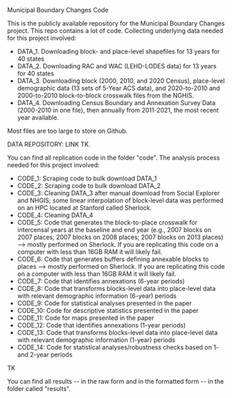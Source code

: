 Municipal Boundary Changes Code 

This is the publicly available repository for the Municipal Boundary Changes project. This repo contains a lot of code. Collecting underlying data needed for this project involved: 

* DATA_1. Downloading block- and place-level shapefiles for 13 years for 40 states 
* DATA_2. Downloading RAC and WAC (LEHD-LODES data) for 13 years for 40 states 
* DATA_3. Downloading block (2000, 2010, and 2020 Census), place-level demographic data (13 sets of 5-Year ACS data), and 2020-to-2010 and 2000-to-2010 block-to-block crosswalk files from the NGHIS. 
* DATA_4. Downloading Census Boundary and Annexation Survey Data (2000-2010 in one file), then annually from 2011-2021, the most recent year available. 

Most files are too large to store on Github. 

DATA REPOSITORY: LINK TK. 

You can find all replication code in the folder "code".
The analysis process needed for this project involved: 
* CODE_1: Scraping code to bulk download DATA_1
* CODE_2: Scraping code to bulk download DATA_2
* CODE_3: Cleaning DATA_3 after manual download from Social Explorer and NHGIS; some linear interpolation of block-level data was performed on an HPC located at Stanford called Sherlock. 
* CODE_4: Cleaning DATA_4 
* CODE_5: Code that generates the block-to-place crosswalk for intercensal years at the baseline and end year (e.g., 2007 blocks on 2007 places; 2007 blocks on 2008 places; 2007 blocks on 2013 places) --> mostly performed on Sherlock. If you are replicating this code on a computer with less than 16GB RAM it will likely fail. 
* CODE_6: Code that generates buffers defining annexable blocks to places --> mostly performed on Sherlock. If you are replicating this code on a computer with less than 16GB RAM it will likely fail. 
* CODE_7: Code that identifies annexations (6-year periods)
* CODE_8: Code that transforms blocks-level data into place-level data with relevant demographic information (6-year) periods
* CODE_9: Code for statistical analyses presented in the paper
* CODE_10: Code for descriptive statistics presented in the paper 
* CODE_11: Code for maps presented in the paper 
* CODE_12: Code that identifies annexations (1-year periods)
* CODE_13: Code that transforms blocks-level data into place-level data with relevant demographic information (1-year) periods
* CODE_14: Code for statistical analyses/robustness checks based on 1- and 2-year periods

TK 

You can find all results -- in the raw form and in the formatted form -- in the folder called "results".
